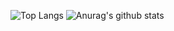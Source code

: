  

 ![Top Langs](https://github-readme-stats.vercel.app/api/top-langs/?username=jeeyoun-kang&layout=compact&theme=outrun)
![Anurag's github stats](https://github-readme-stats.vercel.app/api?username=jeeyoun-kang&show_icons=true&theme=outrun)
